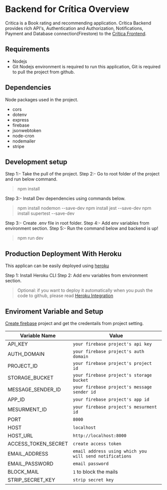 # Backend for Crítica Overview

Critica is a Book rating and recommending application. Crítica Backend provides rich API's, Authentication and Authorization, Notifications, Payment and Database connection(Firestore) to the [Crítica Frontend](https://github.com/LuciKritZ/critica).


##  Requirements

 - Nodejs
 - Git
 Nodejs environment is required to run this application, Git is required to pull the project from github.

## Dependencies 
Node packages used in the project.
 - cors
 - dotenv
 - express
 - firebase
 - jsonwebtoken
 - node-cron
 - nodemailer
 - stripe

## Development setup

Step 1:- Take the pull of the project.
Step 2:- Go to root folder of the project and run below command.
> npm install

Step 3:- Install Dev dependencies using commands below.
> npm install nodemon --save-dev
> npm install jest --save-dev
> npm install supertest --save-dev

Step 3:- Create .env file in root folder.
Step 4:- Add env variables from environment section.
Step 5:- Run the command below and backend is up!
>npm run dev
 

## Production Deployment  With Heroku

This applican can be easily deployed using [heroku](https://dashboard.heroku.com/apps)

Step 1: Install Heroku CLI
Step 2: Add env variables from environment section.
> Optional: if you want to deploy it automatically when you push the code to github, please read  [Heroku Integration](https://devcenter.heroku.com/articles/github-integration) 

## Enviroment Variable and Setup
[Create firebase](https://console.firebase.google.com/u/0/) project and get the credentails from project setting.


|Variable Name                |     Value            
|----------------|------------------------------
|API_KEY|`your firebase project's api key`  
|AUTH_DOMAIN|`your firebase project's auth domain`     
|PROJECT_ID |`your firebase project's project id`
STORAGE_BUCKET|`your firebase project's storage bucket`
MESSAGE_SENDER_ID|`your firebase project's message sender id`
|APP_ID|`your firebase project's app id`
|MESURMENT_ID|`your firebase project's mesurment id`
|PORT| `8000`
|HOST|`localhost`
|HOST_URL|`http://localhost:8000`
|ACCESS_TOKEN_SECRET|`create access token`
|EMAIL_ADDRESS|`email address using which you will send notifications`
|EMAIL_PASSWORD|`email password`
|BLOCK_MAIL|`1` to block the mails
|STRIP_SECRET_KEY|`strip secret key`

